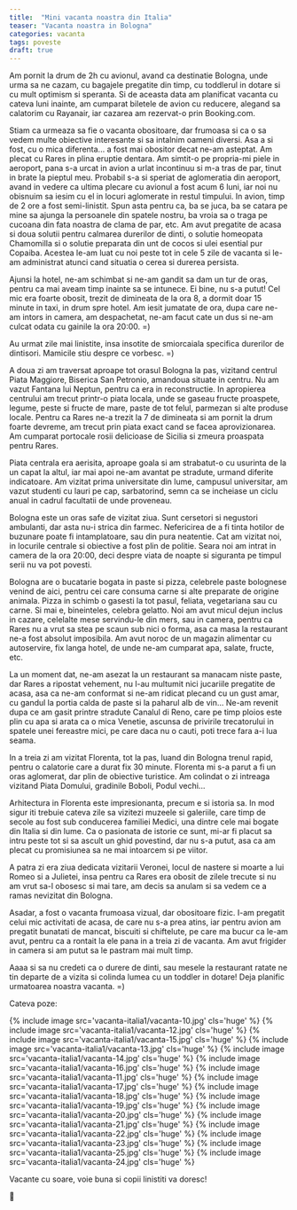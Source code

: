 ```yaml
---
title:  "Mini vacanta noastra din Italia"
teaser: "Vacanta noastra in Bologna"
categories: vacanta
tags: poveste
draft: true
---
```

Am pornit la drum de 2h cu avionul, avand ca destinatie Bologna, unde urma sa ne cazam, cu bagajele pregatite din timp, cu toddlerul in dotare si cu mult optimism si speranta. Si de aceasta data am planificat vacanta cu cateva luni inainte, am cumparat biletele de avion cu reducere, alegand sa calatorim cu Rayanair, iar cazarea am rezervat-o prin Booking.com.

Stiam ca urmeaza sa fie o vacanta obositoare, dar frumoasa si ca o sa vedem multe obiective interesante si sa intalnim oameni diversi. Asa a si fost, cu o mica diferenta... a fost mai obositor decat ne-am asteptat. Am plecat cu Rares in plina eruptie dentara. Am simtit-o pe propria-mi piele in aeroport, pana s-a urcat in avion a urlat incontinuu si m-a tras de par, tinut in brate la pieptul meu. Probabil s-a si speriat de aglomeratia din aeroport, avand in vedere ca ultima plecare cu avionul a fost acum 6 luni, iar noi nu obisnuim sa iesim cu el in locuri aglomerate in restul timpului. In avion, timp de 2 ore a fost semi-linistit. Spun asta pentru ca, ba se juca, ba se catara pe mine sa ajunga la persoanele din spatele nostru, ba vroia sa o traga pe cucoana din fata noastra de clama de par, etc. Am avut pregatite de acasa si doua solutii pentru calmarea durerilor de dinti, o solutie homeopata Chamomilla si o solutie preparata din unt de cocos si ulei esential pur Copaiba. Acestea le-am luat cu noi peste tot in cele 5 zile de vacanta si le-am administrat atunci cand situatia o cerea si durerea persista.

Ajunsi la hotel, ne-am schimbat si ne-am gandit sa dam un tur de oras, pentru ca mai aveam timp inainte sa se intunece. Ei bine, nu s-a putut! Cel mic era foarte obosit, trezit de dimineata de la ora 8, a dormit doar 15 minute in taxi, in drum spre hotel. Am iesit jumatate de ora, dupa care ne-am intors in camera, am despachetat, ne-am facut cate un dus si ne-am culcat odata cu gainile la ora 20:00. =)

Au urmat zile mai linistite, insa insotite de smiorcaiala specifica durerilor de dintisori. Mamicile stiu despre ce vorbesc. =)

A doua zi am traversat aproape tot orasul Bologna la pas, vizitand centrul Piata Maggiore, Biserica San Petronio, amandoua situate in centru. Nu am vazut Fantana lui Neptun, pentru ca era in reconstructie. In apropierea centrului am trecut printr-o piata locala, unde se gaseau fructe proaspete, legume, peste si fructe de mare, paste de tot felul, parmezan si alte produse locale.
Pentru ca Rares ne-a trezit la 7 de dimineata si am pornit la drum foarte devreme, am trecut prin piata exact cand se facea aprovizionarea.
Am cumparat portocale rosii delicioase de Sicilia si zmeura proaspata pentru Rares.

Piata centrala era aerisita, aproape goala si am strabatut-o cu usurinta de la un capat la altul, iar mai apoi ne-am avantat pe stradute, urmand diferite indicatoare.
Am vizitat prima universitate din lume, campusul universitar, am vazut studenti cu lauri pe cap, sarbatorind, semn ca se incheiase un ciclu anual in cadrul facultatii de unde proveneau.

Bologna este un oras safe de vizitat ziua. Sunt cersetori si negustori ambulanti, dar asta nu-i strica din farmec. Nefericirea de a fi tinta hotilor de buzunare poate fi intamplatoare, sau din pura neatentie. Cat am vizitat noi, in locurile centrale si obiective a fost plin de politie.
Seara noi am intrat in camera de la ora 20:00, deci despre viata de noapte si siguranta pe timpul serii nu va pot povesti.

Bologna are o bucatarie bogata in paste si pizza, celebrele paste bolognese venind de aici, pentru cei care consuma carne si alte preparate de origine animala. Pizza in schimb o gasesti la tot pasul, feliata, vegetariana sau cu carne. Si mai e, bineinteles, celebra gelatto.
Noi am avut micul dejun inclus in cazare, celelalte mese servindu-le din mers, sau in camera, pentru ca Rares nu a vrut sa stea pe scaun sub nici o forma, asa ca masa la restaurant ne-a fost absolut imposibila.
Am avut noroc de un magazin alimentar cu autoservire, fix langa hotel, de unde ne-am cumparat apa, salate, fructe, etc.

La un moment dat, ne-am asezat la un restaurant sa manacam niste paste, dar Rares a ripostat vehement, nu l-au multumit nici jucariile pregatite de acasa, asa ca ne-am conformat si ne-am ridicat plecand cu un gust amar, cu gandul la portia calda de paste si la paharul alb de vin... Ne-am revenit dupa ce am gasit printre stradute Canalul di Reno, care pe timp ploios este plin cu apa si arata ca o mica Venetie, ascunsa de privirile trecatorului in spatele unei fereastre mici, pe care daca nu o cauti, poti trece fara a-i lua seama.

In a treia zi am vizitat Florenta, tot la pas, luand din Bologna trenul rapid, pentru o calatorie care a durat fix 30 minute.
Florenta mi s-a parut a fi un oras aglomerat, dar plin de obiective turistice. Am colindat o zi intreaga vizitand Piata Domului, gradinile Boboli, Podul vechi...

Arhitectura in Florenta este impresionanta, precum e si istoria sa. In mod sigur iti trebuie cateva zile sa vizitezi muzeele si galeriile, care timp de secole au fost sub conducerea familiei Medici, una dintre cele mai bogate din Italia si din lume. Ca o pasionata de istorie ce sunt, mi-ar fi placut sa intru peste tot si sa ascult un ghid povestind, dar nu s-a putut, asa ca am plecat cu promisiunea sa ne mai intoarcem si pe viitor.

A patra zi era ziua dedicata vizitarii Veronei, locul de nastere si moarte a lui Romeo si a Julietei, insa pentru ca Rares era obosit de zilele trecute si nu am vrut sa-l obosesc si mai tare, am decis sa anulam si sa vedem ce a ramas nevizitat din Bologna.

Asadar, a fost o vacanta frumoasa vizual, dar obositoare fizic. I-am pregatit celui mic activitati de acasa, de care nu s-a prea atins, iar pentru avion am pregatit bunatati de mancat, biscuiti si chiftelute, pe care ma bucur ca le-am avut, pentru ca a rontait la ele pana in a treia zi de vacanta. Am avut frigider in camera si am putut sa le pastram mai mult timp.

Aaaa si sa nu credeti ca o durere de dinti, sau mesele la restaurant ratate ne tin departe de a vizita si colinda lumea cu un toddler in dotare! Deja planific urmatoarea noastra vacanta. =)

Cateva poze:

{% include image src='vacanta-italia1/vacanta-10.jpg' cls='huge' %}
{% include image src='vacanta-italia1/vacanta-12.jpg' cls='huge' %}
{% include image src='vacanta-italia1/vacanta-15.jpg' cls='huge' %}
{% include image src='vacanta-italia1/vacanta-13.jpg' cls='huge' %}
{% include image src='vacanta-italia1/vacanta-14.jpg' cls='huge' %}
{% include image src='vacanta-italia1/vacanta-16.jpg' cls='huge' %}
{% include image src='vacanta-italia1/vacanta-11.jpg' cls='huge' %}
{% include image src='vacanta-italia1/vacanta-17.jpg' cls='huge' %}
{% include image src='vacanta-italia1/vacanta-18.jpg' cls='huge' %}
{% include image src='vacanta-italia1/vacanta-19.jpg' cls='huge' %}
{% include image src='vacanta-italia1/vacanta-20.jpg' cls='huge' %}
{% include image src='vacanta-italia1/vacanta-21.jpg' cls='huge' %}
{% include image src='vacanta-italia1/vacanta-22.jpg' cls='huge' %}
{% include image src='vacanta-italia1/vacanta-23.jpg' cls='huge' %}
{% include image src='vacanta-italia1/vacanta-25.jpg' cls='huge' %}
{% include image src='vacanta-italia1/vacanta-24.jpg' cls='huge' %}

Vacante cu soare, voie buna si copii linistiti va doresc!

:sunflower:
